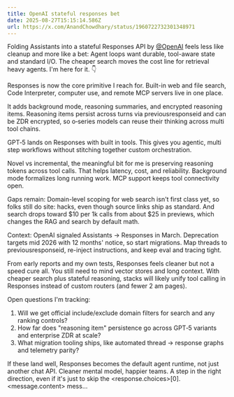 ```yaml
---
title: OpenAI stateful responses bet
date: 2025-08-27T15:15:14.586Z
url: https://x.com/AnandChowdhary/status/1960722732301348971
---
```


Folding Assistants into a stateful Responses API by [@OpenAI](https://x.com/OpenAI) feels less like cleanup and more like a bet: Agent loops want durable, tool-aware state and standard I/O. The cheaper search moves the cost line for retrieval heavy agents. I'm here for it. 👇  
  
Responses is now the core primitive I reach for. Built-in web and file search, Code Interpreter, computer use, and remote MCP servers live in one place.  
  
It adds background mode, reasoning summaries, and encrypted reasoning items. Reasoning items persist across turns via previousresponseid and can be ZDR encrypted, so o‑series models can reuse their thinking across multi tool chains.  
  
GPT‑5 lands on Responses with built in tools. This gives you agentic, multi step workflows without stitching together custom orchestration.  
  
Novel vs incremental, the meaningful bit for me is preserving reasoning tokens across tool calls. That helps latency, cost, and reliability. Background mode formalizes long running work. MCP support keeps tool connectivity open.  
  
Gaps remain: Domain-level scoping for web search isn't first class yet, so folks still do site: hacks, even though source links ship as standard. And search drops toward $10 per 1k calls from about $25 in previews, which changes the RAG and search by default math.  
  
Context: OpenAI signaled Assistants → Responses in March. Deprecation targets mid 2026 with 12 months' notice, so start migrations. Map threads to previousresponseid, re-inject instructions, and keep eval and tracing tight.  
  
From early reports and my own tests, Responses feels cleaner but not a speed cure all. You still need to mind vector stores and long context. With cheaper search plus stateful reasoning, stacks will likely unify tool calling in Responses instead of custom routers (and fewer 2 am pages).  
  
Open questions I'm tracking:  
1) Will we get official include/exclude domain filters for search and any ranking controls?  
2) How far does "reasoning item" persistence go across GPT‑5 variants and enterprise ZDR at scale?  
3) What migration tooling ships, like automated thread → response graphs and telemetry parity?  
  
If these land well, Responses becomes the default agent runtime, not just another chat API. Cleaner mental model, happier teams. A step in the right direction, even if it's just to skip the <response.choices>\[0\].<message.content> mess...
